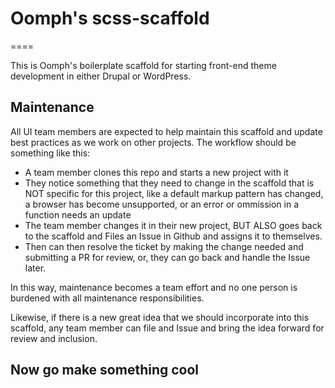 # Oomph's scss-scaffold
====

This is Oomph's boilerplate scaffold for starting front-end theme development in either Drupal or WordPress. 

## Maintenance

All UI team members are expected to help maintain this scaffold and update best practices as we work on other projects. The workflow should be something like this: 

* A team member clones this repo and starts a new project with it
* They notice something that they need to change in the scaffold that is NOT specific for this project, like a default markup pattern has changed, a browser has become unsupported, or an error or ommission in a function needs an update
* The team member changes it in their new project, BUT ALSO goes back to the scaffold and Files an Issue in Github and assigns it to themselves. 
* Then can then resolve the ticket by making the change needed and submitting a PR for review, or, they can go back and handle the Issue later. 

In this way, maintenance becomes a team effort and no one person is burdened with all maintenance responsibilities. 

Likewise, if there is a new great idea that we should incorporate into this scaffold, any team member can file and Issue and bring the idea forward for review and inclusion. 

## Now go make something cool